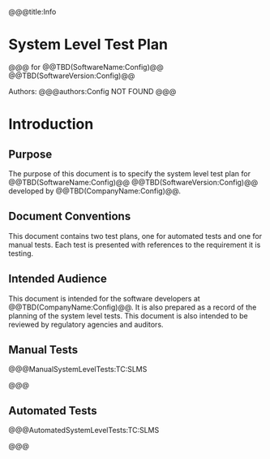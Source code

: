 ﻿@@@title:Info
# System Level Test Plan
@@@
for
@@TBD(SoftwareName:Config)@@ @@TBD(SoftwareVersion:Config)@@  
  
Authors:
@@@authors:Config
NOT FOUND
@@@

# Introduction
## Purpose
The purpose of this document is to specify the system level test plan for @@TBD(SoftwareName:Config)@@ @@TBD(SoftwareVersion:Config)@@ developed by @@TBD(CompanyName:Config)@@. 

## Document Conventions
This document contains two test plans, one for automated tests and one for manual tests. Each test is presented with references to the requirement it is testing.  
## Intended Audience
This document is intended for the software developers at @@TBD(CompanyName:Config)@@. It is also prepared as a record of the planning of the system level tests. This document is also intended to be reviewed by regulatory agencies and auditors.

## Manual Tests
@@@ManualSystemLevelTests:TC:SLMS

@@@

## Automated Tests
@@@AutomatedSystemLevelTests:TC:SLMS

@@@